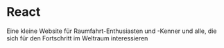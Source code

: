 # React
Eine kleine Website für Raumfahrt-Enthusiasten und -Kenner und alle, die sich für den Fortschritt im Weltraum interessieren
